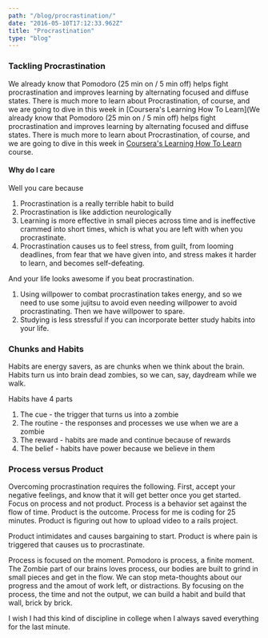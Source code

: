 ```yaml
---
path: "/blog/procrastination/"
date: "2016-05-10T17:12:33.962Z"
title: "Procrastination"
type: "blog"
---
```


### Tackling Procrastination
We already know that Pomodoro (25 min on / 5 min off) helps fight procrastination and improves learning by alternating focused and diffuse states. There is much more to learn about Procrastination, of course, and we are going to dive in this week in [Coursera's Learning How To Learn](We already know that Pomodoro (25 min on / 5 min off) helps fight procrastination and improves learning by alternating focused and diffuse states. There is much more to learn about Procrastination, of course, and we are going to dive in this week in [Coursera's Learning How To Learn](https://www.coursera.org/learn/learning-how-to-learn) course.

#### Why do I care
Well you care because

1. Procrastination is a really terrible habit to build
2. Procrastination is like addiction neurologically
3. Learning is more effective in small pieces across time and is ineffective crammed into short times, which is what you are left with when you procrastinate.
4. Procrastination causes us to feel stress, from guilt, from looming deadlines, from fear that we have given into, and stress makes it harder to learn, and becomes self-defeating.

And your life looks awesome if you beat procrastination.
1. Using willpower to combat procrastination takes energy, and so we need to use some jujitsu to avoid even needing willpower to avoid procrastinating. Then we have willpower to spare.
2. Studying is less stressful if you can incorporate better study habits into your life.

### Chunks and Habits
Habits are energy savers, as are chunks when we think about the brain. Habits turn us into brain dead zombies, so we can, say, daydream while we walk.

Habits have 4 parts

1. The cue - the trigger that turns us into a zombie
2. The routine - the responses and processes we use when we are a zombie
3. The reward - habits are made and continue because of rewards
4. The belief - habits have power because we believe in them

### Process versus Product
Overcoming procrastination requires the following. First, accept your negative feelings, and know that it will get better once you get started. Focus on process and not product. Process is a behavior set against the flow of time. Product is the outcome. Process for me is coding for 25 minutes. Product is figuring out how to upload video to a rails project.

Product intimidates and causes bargaining to start. Product is where pain is triggered that causes us to procrastinate.

Process is focused on the moment. Pomodoro is process, a finite moment. The Zombie part of our brains loves process, our bodies are built to grind in small pieces and get in the flow. We can stop meta-thoughts about our progress and the amout of work left, or distractions. By focusing on the process, the time and not the output, we can build a habit and build that wall, brick by brick.

I wish I had this kind of discipline in college when I always saved everything for the last minute.
